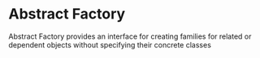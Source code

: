 Abstract Factory
================

Abstract Factory provides an interface for creating families for related or dependent objects without specifying their concrete classes
